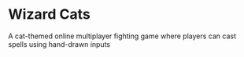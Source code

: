 # Wizard Cats
A cat-themed online multiplayer fighting game where players can cast spells using hand-drawn inputs

